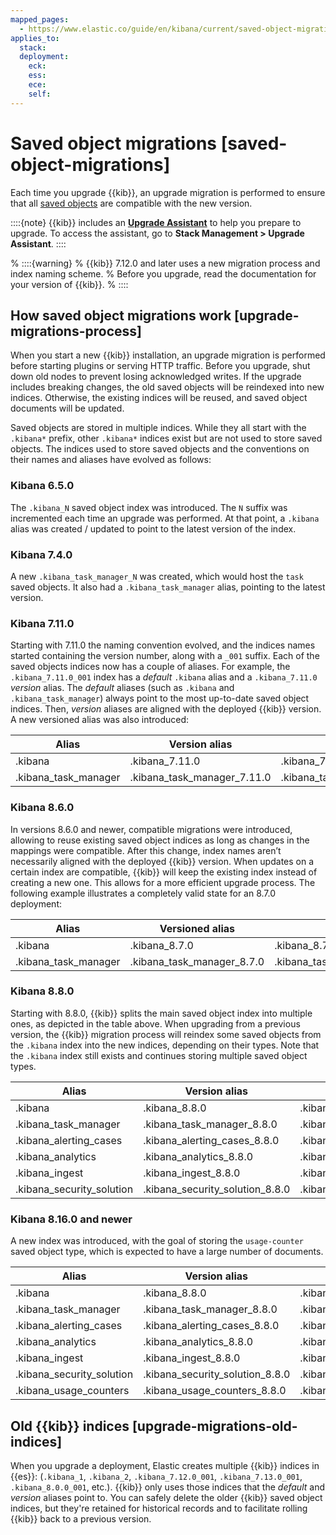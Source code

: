 ```yaml
---
mapped_pages:
  - https://www.elastic.co/guide/en/kibana/current/saved-object-migrations.html
applies_to:
  stack:
  deployment:
    eck:
    ess:
    ece:
    self:
---
```


# Saved object migrations [saved-object-migrations]

Each time you upgrade {{kib}}, an upgrade migration is performed to ensure that all [saved objects](/explore-analyze/find-and-organize/saved-objects.md) are compatible with the new version.

::::{note}
{{kib}} includes an [**Upgrade Assistant**](../prepare-to-upgrade/upgrade-assistant.md) to help you prepare to upgrade. To access the assistant, go to **Stack Management > Upgrade Assistant**.
::::


% ::::{warning}
% {{kib}} 7.12.0 and later uses a new migration process and index naming scheme. % Before you upgrade, read the documentation for your version of {{kib}}.
% ::::

## How saved object migrations work [upgrade-migrations-process]

When you start a new {{kib}} installation, an upgrade migration is performed before starting plugins or serving HTTP traffic. Before you upgrade, shut down old nodes to prevent losing acknowledged writes.
If the upgrade includes breaking changes, the old saved objects will be reindexed into new indices. Otherwise, the existing indices will be reused, and saved object documents will be updated.

Saved objects are stored in multiple indices. While they all start with the `.kibana*` prefix, other `.kibana*` indices exist but are not used to store saved objects.
The indices used to store saved objects and the conventions on their names and aliases have evolved as follows:

### Kibana 6.5.0

The `.kibana_N` saved object index was introduced. The `N` suffix was incremented each time an upgrade was performed. At that point, a `.kibana` alias was created / updated to point to the latest version of the index.

### Kibana 7.4.0

A new `.kibana_task_manager_N` was created, which would host the `task` saved objects. It also had a `.kibana_task_manager` alias, pointing to the latest version.

### Kibana 7.11.0

Starting with 7.11.0 the naming convention evolved, and the indices names started containing the version number, along with a `_001` suffix.
Each of the saved objects indices now has a couple of aliases. For example, the `.kibana_7.11.0_001` index has a *default* `.kibana` alias and a `.kibana_7.11.0` *version* alias. The *default* aliases (such as `.kibana` and `.kibana_task_manager`) always point to the most up-to-date saved object indices. Then, *version* aliases are aligned with the deployed {{kib}} version.
A new versioned alias was also introduced:

| Alias | Version alias | Index name |
| --- | --- | --- |
| .kibana | .kibana_7.11.0 | .kibana_7.11.0_001 |
| .kibana_task_manager | .kibana_task_manager_7.11.0 | .kibana_task_manager_7.11.0_001 |

### Kibana 8.6.0

In versions 8.6.0 and newer, compatible migrations were introduced, allowing to reuse existing saved object indices as long as changes in the mappings were compatible. After this change, index names aren’t necessarily aligned with the deployed {{kib}} version. When updates on a certain index are compatible, {{kib}} will keep the existing index instead of creating a new one. This allows for a more efficient upgrade process. The following example illustrates a completely valid state for an 8.7.0 deployment:

| Alias | Versioned alias | Index name |
| --- | --- | --- |
| .kibana | .kibana_8.7.0 | .kibana_8.7.0_001 |
| .kibana_task_manager | .kibana_task_manager_8.7.0 | .kibana_task_manager_7.17.0_001 |

### Kibana 8.8.0

Starting with 8.8.0, {{kib}} splits the main saved object index into multiple ones, as depicted in the table above. When upgrading from a previous version, the {{kib}} migration process will reindex some saved objects from the `.kibana` index into the new indices, depending on their types. Note that the `.kibana` index still exists and continues storing multiple saved object types.

| Alias | Version alias | Index name |
| --- | --- | --- |
| .kibana | .kibana_8.8.0 | .kibana_8.8.0_001 |
| .kibana_task_manager | .kibana_task_manager_8.8.0 | .kibana_task_manager_7.17.0_001 |
| .kibana_alerting_cases | .kibana_alerting_cases_8.8.0 | .kibana_alerting_cases_8.8.0_001 |
| .kibana_analytics | .kibana_analytics_8.8.0 | .kibana_analytics_8.8.0_001 |
| .kibana_ingest | .kibana_ingest_8.8.0 | .kibana_ingest_8.8.0_001 |
| .kibana_security_solution | .kibana_security_solution_8.8.0 | .kibana_security_solution_8.8.0_001 |

### Kibana 8.16.0 and newer

A new index was introduced, with the goal of storing the `usage-counter` saved object type, which is expected to have a large number of documents.

| Alias | Version alias | Index name |
| --- | --- | --- |
| .kibana | .kibana_8.8.0 | .kibana_8.8.0_001 |
| .kibana_task_manager | .kibana_task_manager_8.8.0 | .kibana_task_manager_7.17.0_001 |
| .kibana_alerting_cases | .kibana_alerting_cases_8.8.0 | .kibana_alerting_cases_8.8.0_001 |
| .kibana_analytics | .kibana_analytics_8.8.0 | .kibana_analytics_8.8.0_001 |
| .kibana_ingest | .kibana_ingest_8.8.0 | .kibana_ingest_8.8.0_001 |
| .kibana_security_solution | .kibana_security_solution_8.8.0 | .kibana_security_solution_8.8.0_001 |
| .kibana_usage_counters | .kibana_usage_counters_8.8.0 | .kibana_usage_counters_8.8.0_001 |


## Old {{kib}} indices [upgrade-migrations-old-indices]

When you upgrade a deployment, Elastic creates multiple {{kib}} indices in {{es}}: (`.kibana_1`, `.kibana_2`, `.kibana_7.12.0_001`, `.kibana_7.13.0_001`, `.kibana_8.0.0_001`, etc.). {{kib}} only uses those indices that the *default* and *version* aliases point to. You can safely delete the older {{kib}} saved object indices, but they're retained for historical records and to facilitate rolling {{kib}} back to a previous version.
